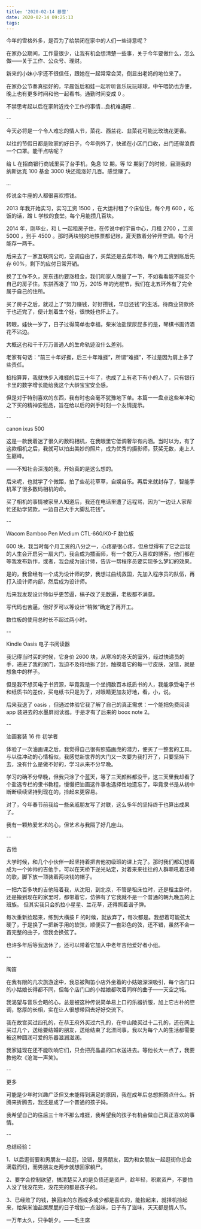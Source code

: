 ```yaml
---
title: '2020-02-14 暴雪'
date: 2020-02-14 09:25:13
tags:
---
```


今年的雪格外多，是否为了给禁闭在家中的人们一些诗意呢？

在家办公期间，工作量很少，让我有机会想清楚一些事，关于今年要做什么，怎么做——关于工作、公众号、理财。

新来的小妹小宇还不很信任，跟她在一起常常会哭，倒显出老妈的地位来了。

在家办公节奏真挺好的，早晨饭后和娃一起听听音乐玩玩球球，中午喂奶也方便，晚上也有更多时间和他一起看书。通勤时间变成 0 。

不禁思考起以后在家附近找个工作的事情...良机难遇呀...

--

今天必将是一个令人难忘的情人节，菜花、西兰花、韭菜花可能比玫瑰花更香。

以往的节假日都是败家的好日子，今年例外了，快递在小区门口收，出门还得浪费一个口罩。能干点啥呢？

给 L 在招商银行商城里买了台手机，免息 12 期。等 12 期到了的时候，目测我的纳斯达克 100 基金 3000 块还能涨好几百。感觉赚了。

...

传说金牛座的人都很喜欢攒钱。

2013 年我开始实习，实习工资 1500 ，在大运村租了个床位住，每个月 600 ，吃饭的话，蹭 L 学校的食堂。每个月能攒几百块。

2014 年，刚毕业，和 L 一起租房子住，在传说中的宇宙中心，月租 2700 ，工资 5000 ，到手 4500 。那时两块钱的地铁票都记账，夏天数着分钟开空调。每个月能存一两千。

后来去了一家互联网公司，空调自由了，买菜还是去菜市场，每个月工资到账后先存 60%，剩下的应付日常开销。

换了工作不久，房东违约要涨租金，我们和家人商量了一下，不如看看能不能买个自己的房子住。东拼西凑了 110 万，2015 年的光棍节，我们在北五环外有了完全属于自己的住所。

买了房子之后，就过上了“努力赚钱，好好攒钱，早日还钱”的生活。待商业贷款终于也还完了，便计划着生个娃，很快娃也怀上了。

转眼，娃快一岁了，日子过得简单也幸福，柴米油盐屎尿屁多的是，琴棋书画诗酒花不沾边。

大概这也和千千万万普通人的生命轨迹没什么差别。

老家有句话：“前三十年好捱，后三十年难捱”，所谓“难捱”，不过是因为肩上多了些责任。

掐指算算，我就快步入难捱的后三十年了，也成了上有老下有小的人了，只有银行卡里的数字增长能给我这个大龄宝宝安全感。

但是对于特别喜欢的东西，我有时也会毫不犹豫地下单。本篇一一盘点这些年冲动之下买的精神安慰品，旨在给以后的剁手时刻一个友情提示。

--

canon ixus 500

这是一款我着迷了很久的数码相机，在我眼里它低调奢华有内涵。当时以为，有了这款相机之后，我就可以拍出美妙的照片，成为优秀的摄影师，获奖无数，走上人生巅峰。

——不知社会深浅的我，开始真的是这么想的。

后来呢，也就学了个微距，拍了些花花草草，自娱自乐。再后来就封存了，智能手机革了很多数码相机的命。

买了相机的事情被家里人知道后，我还在电话里遭了远程骂，因为“一边让人家帮忙还助学贷款，一边自己大手大脚乱花钱”。

--

Wacom Bamboo Pen Medium CTL‐660/K0-F 数位板

600 块，我当时每个月工资的八分之一，心疼是很心疼，但总觉得有了它之后我的人生会开启另一扇大门，我会成为插画师，有一个数万人喜欢的博客，他们都在等我发布新作，或者，我会成为设计师，告诉一帮程序员要实现多么梦幻的效果。

是的，我曾经有一个成为设计师的梦，我想过曲线救国，先加入程序员的队伍，再打入设计师内部，然后成为设计师。

后来我发现设计师似乎更苦逼，稿子改了无数遍，老板都不满意。

写代码也苦逼，但好歹可以等设计“稍微”确定了再开工。

数位板的使用总时长不超过两小时。

--

Kindle Oasis 电子书阅读器

我记得当时买的时候，它身价 2600 块，从寒冷的冬天的室外，经过快递员的手，递进了我的家门，我迫不及待地拆了封，触摸着它的每一寸皮肤，没错，就是想象中的样子。

但是我不想买电子书资源，毕竟我是一个坐拥数百本纸质书的人，我能承受电子书和纸质书的差价，买电纸书只是为了，对眼睛更加友好地，看，小，说。

后来我退了 oasis ，但通过体验它我了解了自己的真正需求：一个能把免费阅读 app 装进去的水墨屏阅读器。于是才有了后来的 boox note 2。

--

油画套装 16 件 初学者

体验了一次油画课之后，我觉得自己很有照猫画虎的潜力，便买了一整套的工具。
与以往冲动的心情相似，我感觉新世界的大门又一次要为我打开了，只要坚持下去，没有什么是做不好的，学习从来不分早晚。

学习的确不分早晚，但我只涂了个蓝天，等了三天颜料都没干，这三天里我却看了个盐选专栏的隶书教程，慢慢把油画这件事也选择性地遗忘了，毕竟隶书是从初中断断续续坚持到现在的，捡起来更容易。

对了，今年春节前我给一些亲戚朋友写了对联，这么多年的坚持终于也算出成果了。

我有一颗热爱艺术的心，但艺术与我隔了好几座山。

--

吉他

大学时候，和几个小伙伴一起坚持着把吉他初级班的课上完了。那时我们都幻想着成为一个帅帅的吉他手，可以在天桥下逆光站定，对着来来往往的人群嘶吼着汪峰的歌，脚下放一顶装着两块钱的帽子。

一把六百多块的吉他陪着我，从沈阳，到北京，不管是租床位时，还是租主卧时，还是搬到现在的家里时，都带着它，仿佛有了它我就不是一个普通的朝九晚五的上班族。
但其实我只会扒拉小星星、兰花草，还得照着谱子弹。

每次重新捡起来，练到大横按 F 的时候，就放弃了，每次都是。我想着可能弦太硬了，于是换了一把新手用的软弦，顺便买了一套彩色的弦，还不错，虽然不会一首完整的曲子，但我会换弦了。

也许多年后等我退休了，还可以带着它加入中老年吉他爱好者小组。

--

陶笛

在我有限的几次旅游途中，我总被陶笛小店外坐着的小姑娘深深吸引，每个店门口的小姑娘长得都不同，但每个店门口的小姑娘都吹着同样的曲子——天空之城。

我渴望与音乐会晤的心，总是被这种传说简单易上口的乐器折服，加上它古朴的腔调，憨厚的长相，实在让人很想带回去好好交流下。

我在故宫买过四孔的，在恭王府外买过六孔的，在中山陵买过十二孔的，还在网上买过几个，送给要结婚的朋友，送给结束了北漂同事。我以为每个人的生活都需要被这种圆润可爱的乐器滋润滋润。

我家娃现在还不能吹响它们，只会把亮晶晶的口水送进去。等他长大一点了，我要教他吹《沧海一声笑》。

--

更多

可能是少年时兴趣广泛但又未能得到满足的原因，我在成年后总想折腾点什么。折腾来折腾去，我还是成了一个普通的孩子妈。

我希望自己的往后三十年不那么难捱，我希望我的孩子有机会做自己真正喜欢的事情。

--

总结经验：

1、以后逛街要和男朋友一起逛，没错，是男朋友，因为和女朋友一起逛街你总会满载而归，而男朋友走两步就想回家躺尸。

2、要学会控制欲望，搞清楚买入的是负债还是资产，趁年轻，积累资产，不要怕人没了钱没花完，没花完的都是孩子的。

3、已经败了的钱，换回来的东西或多或少都是喜欢的，能捡起来，就择机捡起来，给柴米油盐屎尿屁的日子增加一点滋味，日子有了滋味，天天都是情人节。

一万年太久，只争朝夕。——毛主席

